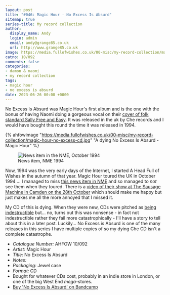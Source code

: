 ```yaml
---
layout: post
title: "#046: Magic Hour - No Excess Is Absurd"
sitemap: true
series-title: My record collection
author:
  display_name: Andy
  login: admin
  email: andy@grange85.co.uk
  url: http://www.grange85.co.uk
image: https://media.fullofwishes.co.uk/00-misc/my-record-collection/magic-hour-no-excess-cd.jpg
catno: 10/092
comments: false
categories:
- damon & naomi
- my record collection
tags:
- magic hour
- no excess is absurd
date: 2023-06-26 00:00 +0000
---
```

No Excess Is Absurd was Magic Hour's first album and is the one with the bonus of having Naomi doing a gorgeous vocal on their [cover of folk standard Sally Free and Easy](/2014/04/09/originals-sally-free-and-easy-by-trees-covered-by-magic-hour/). It was released in the uk by Che records and I would have bought this round the time it was released in 1994.

{% ahfowimage "https://media.fullofwishes.co.uk/00-misc/my-record-collection/magic-hour-no-excess-cd.jpg" "A dying No Excess Is Absurd - Magic Hour" %}

<figure class="figure md-3 float-end"><img src="https://media.fullofwishes.co.uk/03-damon_and_naomi/pictures/1994-10-08-magic-hour-tour-news-nme.png" alt="News item in the NME, October 1994" /><figcaption class="figure-caption text-end">News item, NME 1994</figcaption></figure>

Now, 1994 was the very early days of the Internet, I started A Head Full of Wishes in the autumn of that year. Magic Hour toured the UK in October 1994 ... I managed to miss [this news item in NME](https://media.fullofwishes.co.uk/03-damon_and_naomi/pictures/1994-10-08-magic-hour-tour-news-nme.png) and so managed to _not_ see them when they toured. There is a [video of their show at The Sausage Machine in Camden on the 28th October](https://www.youtube.com/watch?v=6JveFMa97YU/) which should make me happy but just makes me all the more annoyed that I missed it.

My CD of this is dying. When they were new, CDs were pitched as [being indestructible](https://www.youtube.com/watch?v=bMp1pSVxoqw&t=28s) but... no, turns out this was nonsense - in fact not indestructible rather they fail more catastrophically - I'll have a story to tell about this in a later post. Luckily... No Excess is Absurd is one of the many releases in this series I have multiple copies of so my dying Che CD isn't a complete catastrophe.

 - *Catalogue Number:* AHFOW 10/092
 - *Artist:* Magic Hour
 - *Title:* No Excess Is Absurd
 - *Notes:* 
 - *Packaging:* Jewel case
 - *Format:* CD
 - Bought for whatever CDs cost, probably in an indie store in London, or one of the big West End _mega_-stores.
 - [Buy 'No Excess Is Absurd' on Bandcamp](https://magic-hour.bandcamp.com/album/no-excess-is-absurd)
